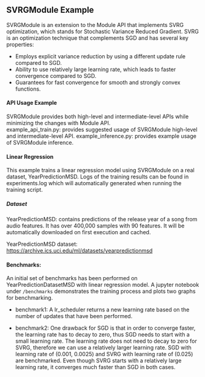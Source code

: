 ## SVRGModule Example

SVRGModule is an extension to the Module API that implements SVRG optimization, which stands for Stochastic
Variance Reduced Gradient. SVRG is an optimization technique that complements SGD and has several key
properties: 

* Employs explicit variance reduction by using a different update rule compared to SGD.
* Ability to use relatively large learning rate, which leads to faster convergence compared to SGD.
* Guarantees for fast convergence for smooth and strongly convex functions.

#### API Usage Example
SVRGModule provides both high-level and intermediate-level APIs while minimizing the changes with Module API.  
example_api_train.py: provides suggested usage of SVRGModule high-level and intermediate-level API.
example_inference.py: provides example usage of SVRGModule inference.

#### Linear Regression 
This example trains a linear regression model using SVRGModule on a real dataset, YearPredictionMSD. 
Logs of the training results can be  found in experiments.log which will automatically generated when running the 
training script.

##### Dataset
YearPredictionMSD: contains predictions of the release year of a song from audio features. It has over 
400,000 samples with 90 features. It will be automatically downloaded on first execution and cached.

YearPredictionMSD dataset: https://archive.ics.uci.edu/ml/datasets/yearpredictionmsd

#### Benchmarks:
An initial set of benchmarks has been performed on YearPredictionDatasetMSD with linear regression model.  A jupyter 
notebook under `/benchmarks` demonstrates the training process and plots two graphs for benchmarking.

* benchmark1: A lr_scheduler returns a new learning rate based on the number of updates that have been performed. 

* benchmark2: One drawback for SGD is that in order to converge faster, the learning rate has to decay to zero, 
thus SGD needs to start with a small learning rate. The learning rate does not need to decay to zero for SVRG, 
therefore we can use a relatively larger learning rate. SGD with learning rate of (0.001, 0.0025) and SVRG with 
learning rate of (0.025) are benchmarked. Even though SVRG starts with a relatively large learning rate, it converges 
much faster than SGD in both cases.  
